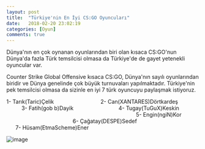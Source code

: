 ```yaml
---
layout: post
title:  "Türkiye'nin En İyi CS:GO Oyuncuları"
date:   2018-02-20 23:02:19
categories: [Oyun]
comments: true
---
```

Dünya'nın en çok oynanan oyunlarından biri olan kısaca CS:GO'nun Dünya'da fazla Türk temsilcisi olmasa da Türkiye'de de gayet yetenekli oyuncular var.

Counter Strike Global Offensive kısaca CS:GO, Dünya'nın sayılı oyunlarından biridir ve Dünya genelinde çok büyük turnuvaları yapılmaktadır. Türkiye'nin pek temsilcisi olmasa da sizinle en iyi 7 türk oyuncuyu paylaşmak istiyoruz.



1- Tarık(Taric)Çelik                                
2- Can(XANTARES)Dörtkardeş                           
3- Fatih(gob b)Dayik                                   
4- Tugay(TuGuX)Keskin                                                                                                        
5- Engin(ngiN)Kor                                                             
6- Çağatay(DESPE)Sedef                                                   
7- Hüsam(EtmaScheme)Ener                                                          
               
               
![image](https://www.m-powers.net/wp-content/uploads/2016/12/cs-go-817x320.png)
